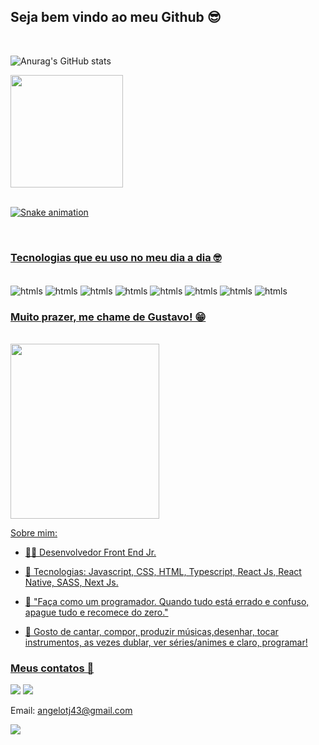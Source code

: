 ## Seja bem vindo ao meu Github 😎 
<br>


![Anurag's GitHub stats](https://github-readme-stats.vercel.app/api?username=SouAngelo&show_icons=true&theme=dracula)



<div>
  <a href="https://github.com/SouAngelo">

  <img height="180em" src="https://github-readme-stats.vercel.app/api/top-langs/?username=SouAngelo&layout=compact&langs_count=7&theme=dracula"/>
</div>
<br>

![Snake animation](https://github.com/SouAngelo/SouAngelo/blob/output/github-contribution-grid-snake.svg)
 
<br>

### Tecnologias que eu uso no meu dia a dia 🤓

<div style='display: inline-block'><br/>
<img align='center' alt='htmls' src='https://img.shields.io/badge/HTML5-E34F26?style=for-the-badge&logo=html5&logoColor=white'>
<img align='center' alt='htmls' src='https://img.shields.io/badge/CSS3-1572B6?style=for-the-badge&logo=css3&logoColor=white'>
<img align='center' alt='htmls' src='https://img.shields.io/badge/JavaScript-F7DF1E?style=for-the-badge&logo=javascript&logoColor=black'>
 <img align='center' alt='htmls' src='https://img.shields.io/badge/TypeScript-007ACC?style=for-the-badge&logo=typescript&logoColor=white'>
 <img align='center' alt='htmls' src='https://img.shields.io/badge/React-20232A?style=for-the-badge&logo=react&logoColor=61DAFB'>
   <img align='center' alt='htmls' src='https://img.shields.io/badge/React_Native-20232A?style=for-the-badge&logo=react&logoColor=61DAFB'>
  <img align='center' alt='htmls' src='https://img.shields.io/badge/Sass-CC6699?style=for-the-badge&logo=sass&logoColor=white'>

  <img align='center' alt='htmls' src='https://img.shields.io/badge/next.js-000000?style=for-the-badge&logo=nextdotjs&logoColor=white'>
</div><br/>


### Muito prazer, me chame de Gustavo! 😁
<br>

<img align="center" width="238" height="280" src="https://media1.tenor.com/images/68e8337fb4eb7e40645d832c64762a8b/tenor.gif?itemid=19443613">

<br>

Sobre mim:

- 👨‍🎓 
Desenvolvedor Front End Jr.

- 🔰 Tecnologias: Javascript, CSS, HTML, Typescript, React Js, React Native, SASS, Next Js. 

- 🤖 "Faça como um programador. Quando tudo está errado e confuso, apague tudo e recomece do zero."

- 🎵 Gosto de cantar, compor, produzir músicas,desenhar, tocar instrumentos, as vezes dublar, ver séries/animes e claro, programar! 

### Meus contatos 📱 <br/>
<a href="https://www.linkedin.com/in/souangelogustavo/"><img src="https://img.shields.io/badge/LinkedIn-0077B5?style=for-the-badge&logo=linkedin&logoColor=white"></a>
<a href='https://www.instagram.com/hirotoofc/'><img src='https://img.shields.io/badge/Instagram-E4405F?style=for-the-badge&logo=instagram&logoColor=white'></a>

Email: angelotj43@gmail.com


 

![](https://komarev.com/ghpvc/?username=your-github-SouAngelo)
 
</div>

